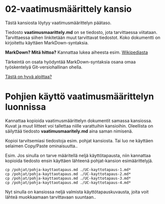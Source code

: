 # 02-vaatimusmäärittely kansio

Tästä kansiosta löytyy vaatimusmäärittelyn päätaso.

Tiedosto **vaatimusmaarittely.md** on se tiedosto, jota tarvittaessa viitataan. 
Tarvittaessa siihen linkitetään muut tarvittavat tiedostot. Koko dokumentti on kirjoitettu
käyttäen MarkDown-syntaksia. 

**MarkDown? Mitä hittoa?** Kannattaa lukea aiheesta esim. [Wikipediasta](https://en.wikipedia.org/wiki/Markdown)

Tärkeintä on osata hyödyntää MarkDown-syntaksia osana omaa työskentelyä Git-versiohallinan ohella.

[Tästä on hyvä aloittaa?](https://www.markdownguide.org/getting-started/)


# Pohjien käyttö vaatimusmäärittelyn luonnissa

Kannattaa kopioida vaatimusmäärittelyn  dokumentit samassa kansiossa. Kuvat ja muut liitteet voi tallettaa niille varattuihin kansioihin.
Oleellista on säilyttää tiedosto __vaatimusmaaritely.md__ aina saman nimisenä. 

Kopioi tarvitsemiasi tiedostoja esim. pohjat kansiosta. Tai luo ne käyttäen selaimen Copy/Paste ominaisuutta..

 



Esim. Jos sinulla on tarve määritellä neljä käyttötapausta, niin kannattaa kopioida tiedosto ensin käyttäen lähteenä pohjat-kansion esimäärittelyjä.

```
cp /pohjat/pohja-kayttaotapaus.md ./UC-kayttotapaus-1.md*
cp /pohjat/pohja-kayttaotapaus.md ./UC-kayttotapaus-2.md*
cp /pohjat/pohja-kayttaotapaus.md ./UC-kayttotapaus-3.md*
cp /pohjat/pohja-kayttaotapaus.md ./UC-kayttotapaus-4.md*
```

Nyt sinulla on kansiossa neljä valmista käyttötapauskuvausta, joita voit lähteä muokkaamaan tarvittavaan suuntaan..





